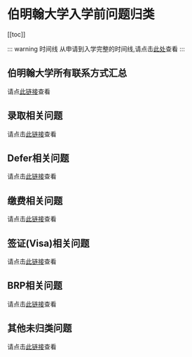 # 伯明翰大学入学前问题归类

[[toc]]

::: warning 时间线
从申请到入学完整的时间线,请点击[此处](./timeline/)查看
:::

## 伯明翰大学所有联系方式汇总

请点[此链接](./contacts/)查看

## 录取相关问题

请点击[此链接](./admissions/)查看

## Defer相关问题

请点击[此链接](./defer/)查看

## 缴费相关问题

请点击[此链接](./pay/)查看

## 签证(Visa)相关问题

请点击[此链接](./visa/)查看

## BRP相关问题

请点击[此链接](./BRP/)查看

## 其他未归类问题

请点击[此链接](./others/)查看
